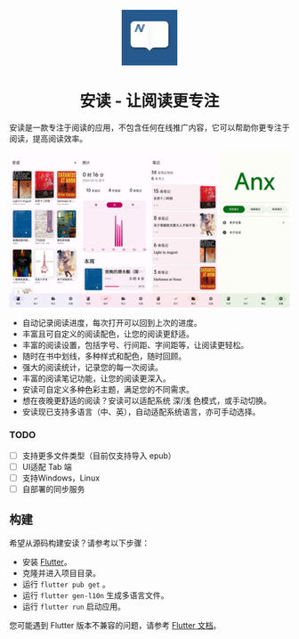<p align="center">
  <img src="./docs/images/Anx-logo.jpg" alt="Anx-logo" width="100" />
</p>
<h1 align="center">安读 - 让阅读更专注</h1>



安读是一款专注于阅读的应用，不包含任何在线推广内容，它可以帮助你更专注于阅读，提高阅读效率。

![](./docs/images/1.jpg)




- 自动记录阅读进度，每次打开可以回到上次的进度。
- 丰富且可自定义的阅读配色，让您的阅读更舒适。
- 丰富的阅读设置，包括字号、行间距、字间距等，让阅读更轻松。
- 随时在书中划线，多种样式和配色，随时回顾。
- 强大的阅读统计，记录您的每一次阅读。
- 丰富的阅读笔记功能，让您的阅读更深入。
- 安读可自定义多种色彩主题，满足您的不同需求。
- 想在夜晚更舒适的阅读？安读可以适配系统 深/浅 色模式，或手动切换。
- 安读现已支持多语言（中、英），自动适配系统语言，亦可手动选择。

### TODO
- [ ] 支持更多文件类型（目前仅支持导入 epub）
- [ ] UI适配 Tab 端
- [ ] 支持Windows，Linux
- [ ] 自部署的同步服务

## 构建
希望从源码构建安读？请参考以下步骤：
- 安装 [Flutter](https://flutter.dev)。
- 克隆并进入项目目录。
- 运行 `flutter pub get` 。
- 运行 `flutter gen-l10n` 生成多语言文件。
- 运行 `flutter run` 启动应用。

您可能遇到 Flutter 版本不兼容的问题，请参考 [Flutter 文档](https://flutter.dev/docs/get-started/install)。











